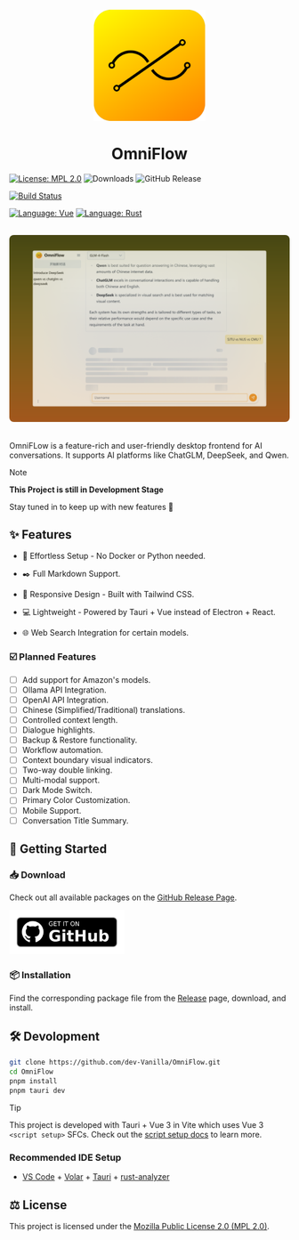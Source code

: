 <div align="center">
</br>
<img src="src-tauri/icons/icon.png" width="200" />

</div>

<div align="center">

# OmniFlow

</div>


[![License: MPL 2.0](https://img.shields.io/badge/License-MPL_2.0-brightgreen.svg)](https://opensource.org/licenses/MPL-2.0)
![Downloads](https://img.shields.io/github/downloads/dev-Vanilla/OmniFlow/total)
![GitHub Release](https://img.shields.io/github/v/release/dev-Vanilla/OmniFlow?style=flat)

[![Build Status](https://github.com/dev-Vanilla/OmniFlow/actions/workflows/build.yml/badge.svg)](https://github.com/dev-Vanilla/OmniFlow/actions/workflows/build.yml)

[![Language: Vue](https://img.shields.io/badge/-Vue-4FC08D?logo=vue.js&logoColor=white)](https://vuejs.org/)
[![Language: Rust](https://img.shields.io/badge/-Rust-000000?logo=rust&logoColor=white)](https://www.rust-lang.org/)

</br>

<div align="center">
  <img src="public/screenshot.png" alt="Screenshot" style="border-radius: 8px;" />
</div>

</br>

OmniFLow is a feature-rich and user-friendly desktop frontend for AI conversations. It supports AI platforms like ChatGLM, DeepSeek, and Qwen. 


> [!NOTE]  
> **This Project is still in Development Stage**
>
> Stay tuned in to keep up with new features 🥰

## ✨ Features

- 🚀 Effortless Setup - No Docker or Python needed.

- ✒️ Full Markdown Support.

- 📱 Responsive Design - Built with Tailwind CSS.

- 💻 Lightweight - Powered by Tauri + Vue instead of Electron + React.

- 🌐 Web Search Integration for certain models.

### ☑️ Planned Features

- [ ] Add support for Amazon's models.
- [ ] Ollama API Integration.
- [ ] OpenAI API Integration.
- [ ] Chinese (Simplified/Traditional) translations.
- [ ] Controlled context length.
- [ ] Dialogue highlights.
- [ ] Backup & Restore functionality.
- [ ] Workflow automation.
- [ ] Context boundary visual indicators.
- [ ] Two-way double linking.
- [ ] Multi-modal support.
- [ ] Dark Mode Switch.
- [ ] Primary Color Customization.
- [ ] Mobile Support.
- [ ] Conversation Title Summary.

## 🌟 Getting Started

### 📥 Download

Check out all available packages on the [GitHub Release Page](https://github.com/dev-Vanilla/OmniFlow/releases).

[<img 
    alt='Get it on GitHub'
    src='public/get-it-on-github.png'
    height="80" />](https://github.com/dev-Vanilla/OmniFlow/releases/latest)

### 📦️ Installation

Find the corresponding package file from the [Release](https://github.com/dev-Vanilla/OmniFlow/releases) page, download, and install.


## 🛠 Devolopment

``` bash
git clone https://github.com/dev-Vanilla/OmniFlow.git
cd OmniFlow
pnpm install
pnpm tauri dev
```

> [!TIP]  
> This project is developed with Tauri + Vue 3 in Vite which uses Vue 3 `<script setup>` SFCs. Check out the [script setup docs](https://v3.vuejs.org/api/sfc-script-setup.html#sfc-script-setup) to learn more.

### Recommended IDE Setup

- [VS Code](https://code.visualstudio.com/) + [Volar](https://marketplace.visualstudio.com/items?itemName=Vue.volar) + [Tauri](https://marketplace.visualstudio.com/items?itemName=tauri-apps.tauri-vscode) + [rust-analyzer](https://marketplace.visualstudio.com/items?itemName=rust-lang.rust-analyzer)


## ⚖️ License

This project is licensed under the [Mozilla Public License 2.0 (MPL 2.0)](LICENSE).